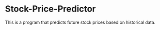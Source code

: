 # Stock-Price-Predictor
This is a program that predicts future stock prices based on historical data.
